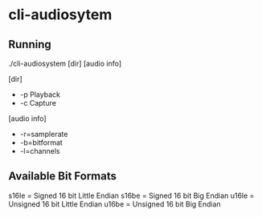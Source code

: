 # cli-audiosytem
## Running
./cli-audiosystem [dir] [audio info]

[dir]
- -p Playback
- -c Capture

[audio info]
- -r=samplerate
- -b=bitformat
- -l=channels

## Available Bit Formats 
s16le = Signed 16 bit Little Endian 
s16be = Signed 16 bit Big Endian 
u16le = Unsigned 16 bit Little Endian 
u16be = Unsigned 16 bit Big Endian 
